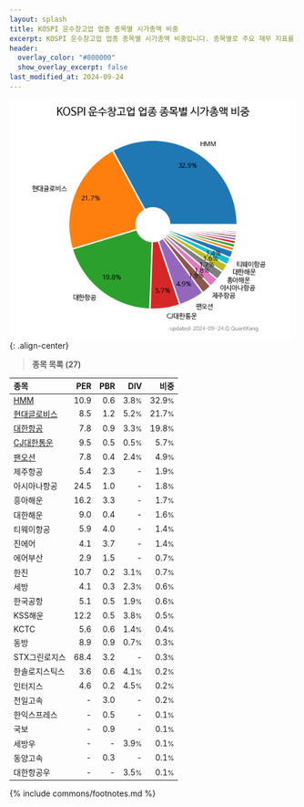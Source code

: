 ```yaml
---
layout: splash
title: KOSPI 운수창고업 업종 종목별 시가총액 비중
excerpt: KOSPI 운수창고업 업종 종목별 시가총액 비중입니다. 종목별로 주요 재무 지표를 함께 표시합니다.
header:
  overlay_color: "#800000"
  show_overlay_excerpt: false
last_modified_at: 2024-09-24
---
```



![KOSPI 운수창고업 업종 종목별 시가총액 비중](/stats/sector/images/kospi_업종_운수창고업_종목.png){: .align-center}


> **종목 목록 (27)**<a id="list"></a>

| **종목** | **PER** | **PBR** | **DIV** | **비중** |
| :------- | ------: | ------: | ------: | -------: |
| [HMM](/011200/) | 10.9 | 0.6 | 3.8<small>%</small> | 32.9<small>%</small> |
| [현대글로비스](/086280/) | 8.5 | 1.2 | 5.2<small>%</small> | 21.7<small>%</small> |
| [대한항공](/003490/) | 7.8 | 0.9 | 3.3<small>%</small> | 19.8<small>%</small> |
| [CJ대한통운](/000120/) | 9.5 | 0.5 | 0.5<small>%</small> | 5.7<small>%</small> |
| [팬오션](/028670/) | 7.8 | 0.4 | 2.4<small>%</small> | 4.9<small>%</small> |
| 제주항공 | 5.4 | 2.3 | - | 1.9<small>%</small> |
| 아시아나항공 | 24.5 | 1.0 | - | 1.8<small>%</small> |
| 흥아해운 | 16.2 | 3.3 | - | 1.7<small>%</small> |
| 대한해운 | 9.0 | 0.4 | - | 1.6<small>%</small> |
| 티웨이항공 | 5.9 | 4.0 | - | 1.4<small>%</small> |
| 진에어 | 4.1 | 3.7 | - | 1.4<small>%</small> |
| 에어부산 | 2.9 | 1.5 | - | 0.7<small>%</small> |
| 한진 | 10.7 | 0.2 | 3.1<small>%</small> | 0.7<small>%</small> |
| 세방 | 4.1 | 0.3 | 2.3<small>%</small> | 0.6<small>%</small> |
| 한국공항 | 5.1 | 0.5 | 1.9<small>%</small> | 0.6<small>%</small> |
| KSS해운 | 12.2 | 0.5 | 3.8<small>%</small> | 0.5<small>%</small> |
| KCTC | 5.6 | 0.6 | 1.4<small>%</small> | 0.4<small>%</small> |
| 동방 | 8.9 | 0.9 | 0.7<small>%</small> | 0.3<small>%</small> |
| STX그린로지스 | 68.4 | 3.2 | - | 0.3<small>%</small> |
| 한솔로지스틱스 | 3.6 | 0.6 | 4.1<small>%</small> | 0.2<small>%</small> |
| 인터지스 | 4.6 | 0.2 | 4.5<small>%</small> | 0.2<small>%</small> |
| 천일고속 | - | 3.0 | - | 0.2<small>%</small> |
| 한익스프레스 | - | 0.5 | - | 0.1<small>%</small> |
| 국보 | - | 0.9 | - | 0.1<small>%</small> |
| 세방우 | - | - | 3.9<small>%</small> | 0.1<small>%</small> |
| 동양고속 | - | 0.3 | - | 0.1<small>%</small> |
| 대한항공우 | - | - | 3.5<small>%</small> | 0.1<small>%</small> |

{% include commons/footnotes.md %}